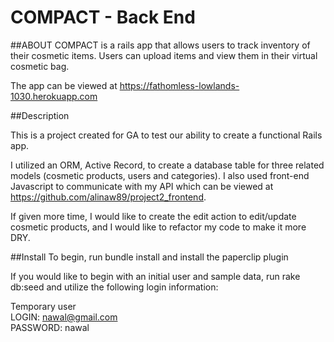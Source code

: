 # COMPACT - Back End


##ABOUT
COMPACT is a rails app that allows users to track inventory of their cosmetic items. Users can upload items and view them in their virtual cosmetic bag.

The app can be viewed at https://fathomless-lowlands-1030.herokuapp.com


##Description

This is a project created for GA to test our ability to create a functional Rails app.

I utilized an ORM, Active Record, to create a database table for three related models (cosmetic products, users and categories). I also used front-end Javascript to communicate with my API which can be viewed at https://github.com/alinaw89/project2_frontend.

If given more time, I would like to create the edit action to edit/update cosmetic products, and I would like to refactor my code to make it more DRY.


##Install
To begin, run bundle install and install the paperclip plugin

If you would like to begin with an initial user and sample data, run rake db:seed and utilize the following login information:

Temporary user</br>
LOGIN:  nawal@gmail.com</br>
PASSWORD:  nawal







